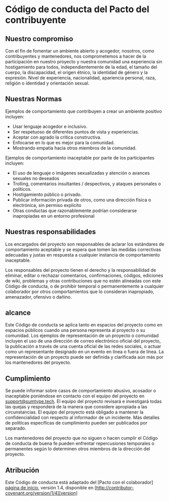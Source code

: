 # Código de conducta del Pacto del contribuyente

## Nuestro compromiso

Con el fin de fomentar un ambiente abierto y acogedor, nosotros, como contribuyentes y mantenedores, nos comprometemos a hacer de la participación en nuestro proyecto y nuestra comunidad una experiencia sin hostigamiento para todos, independientemente de la edad, el tamaño del cuerpo, la discapacidad, el origen étnico, la identidad de género y la expresión. Nivel de experiencia, nacionalidad, apariencia personal, raza, religión o identidad y orientación sexual.

## Nuestras Normas

Ejemplos de comportamiento que contribuyen a crear un ambiente positivo incluyen:

* Usar lenguaje acogedor e inclusivo.
* Ser respetuoso de diferentes puntos de vista y experiencias.
* Aceptar con agrado la crítica constructiva.
* Enfocarse en lo que es mejor para la comunidad.
* Mostrando empatía hacia otros miembros de la comunidad.

Ejemplos de comportamiento inaceptable por parte de los participantes incluyen:

* El uso de lenguaje o imágenes sexualizadas y atención o avances sexuales no deseados
* Trolling, comentarios insultantes / despectivos, y ataques personales o políticos.
* Hostigamiento público o privado.
* Publicar información privada de otros, como una dirección física o electrónica, sin permiso explícito
* Otras conductas que razonablemente podrían considerarse inapropiadas en un entorno profesional

## Nuestras responsabilidades

Los encargados del proyecto son responsables de aclarar los estándares de comportamiento aceptable y se espera que tomen las medidas correctivas adecuadas y justas en respuesta a cualquier instancia de comportamiento inaceptable.

Los responsables del proyecto tienen el derecho y la responsabilidad de eliminar, editar o rechazar comentarios, confirmaciones, códigos, ediciones de wiki, problemas y otras contribuciones que no estén alineadas con este Código de conducta, o de prohibir temporal o permanentemente a cualquier colaborador por otros comportamientos que lo consideran inapropiado, amenazador, ofensivo o dañino.

## alcance

Este Código de conducta se aplica tanto en espacios del proyecto como en espacios públicos cuando una persona representa al proyecto o su comunidad. Los ejemplos de representación de un proyecto o comunidad incluyen el uso de una dirección de correo electrónico oficial del proyecto, la publicación a través de una cuenta oficial de las redes sociales, o actuar como un representante designado en un evento en línea o fuera de línea. La representación de un proyecto puede ser definida y clarificada aún más por los mantenedores del proyecto.

## Cumplimiento

Se puede informar sobre casos de comportamiento abusivo, acosador o inaceptable poniéndose en contacto con el equipo del proyecto en support@sumtype.tech. El equipo del proyecto revisará e investigará todas las quejas y responderá de la manera que considere apropiada a las circunstancias. El equipo del proyecto está obligado a mantener la confidencialidad con respecto al informador de un incidente. Más detalles de políticas específicas de cumplimiento pueden ser publicados por separado.

Los mantenedores del proyecto que no siguen o hacen cumplir el Código de conducta de buena fe pueden enfrentar repercusiones temporales o permanentes según lo determinen otros miembros de la dirección del proyecto.

## Atribución

Este Código de conducta está adaptado del [Pacto con el colaborador] [página de inicio], versión 1.4, disponible en [http://contributor-covenant.org/version/1/4][version]

[página de inicio]: http://contributor-covenant.org
[versión]: http://contributor-covenant.org/version/1/4/
